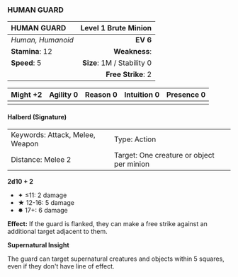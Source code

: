 ### HUMAN GUARD

| HUMAN GUARD       |   **Level 1 Brute Minion** |
| :---------------- | -------------------------: |
| *Human, Humanoid* |                   **EV 6** |
| **Stamina**: 12   |              **Weakness**: |
| **Speed**: 5      | **Size**: 1M / Stability 0 |
|                   |         **Free Strike**: 2 |

| **Might** +2 | **Agility** 0 | **Reason** 0 | **Intuition** 0 | **Presence** 0 |
| ------------ | ------------- | ------------ | --------------- | -------------- |
|              |               |              |                 |                |

#### Halberd (Signature)

|                                 |                                           |
| :------------------------------ | :---------------------------------------- |
| Keywords: Attack, Melee, Weapon | Type: Action                              |
| Distance: Melee 2               | Target: One creature or object per minion |

**2d10 + 2**

- ✦ ≤11: 2 damage
- ★ 12-16: 5 damage
- ✸ 17+: 6 damage

**Effect:** If the guard is flanked, they can make a free strike against an additional target adjacent to them.

**Supernatural Insight**

The guard can target supernatural creatures and objects within 5 squares, even if they don't have line of effect.
